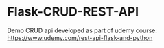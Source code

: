 # Flask-CRUD-REST-API

Demo CRUD api developed as part of udemy course: https://www.udemy.com/rest-api-flask-and-python

